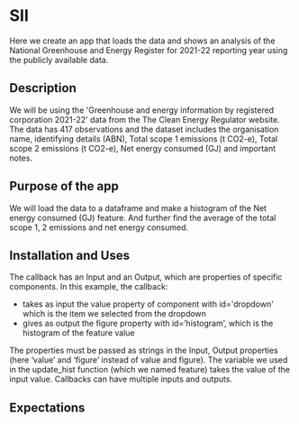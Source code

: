 # SII
Here we create an app that loads the data and shows an analysis of the National Greenhouse and Energy Register for 2021-22 reporting year using the publicly available data.

## Description
We will be using the 'Greenhouse and energy information by registered corporation 2021-22' data from the The Clean Energy Regulator website. The data has 417 observations and the dataset includes the organisation name, identifying details (ABN), Total scope 1 emissions (t CO2-e), Total scope 2 emissions (t CO2-e), Net energy consumed (GJ) and important notes. 

## Purpose of the app
We will load the data to a dataframe and make a histogram of the Net energy consumed (GJ) feature. And further find the average of the total scope 1, 2 emissions and net energy consumed.

## Installation and Uses
The callback has an Input and an Output, which are properties of specific components. In this example, the callback:

- takes as input the value property of component with id='dropdown' which is the item we selected from the dropdown
- gives as output the figure property with id=’histogram’, which is the histogram of the feature value

The properties must be passed as strings in the Input, Output properties (here ‘value’ and ‘figure’ instead of value and figure). The variable we used in the update_hist function (which we named feature) takes the value of the input value. Callbacks can have multiple inputs and outputs.

## Expectations 
